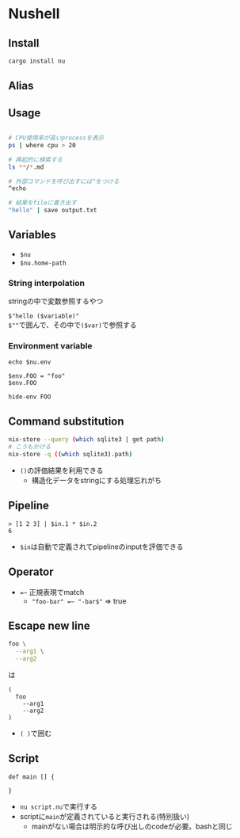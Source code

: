 # Nushell

## Install

```sh
cargo install nu
```

## Alias


## Usage

```sh

# CPU使用率が高いprocessを表示
ps | where cpu > 20 

# 再起的に検索する
ls **/*.md

# 外部コマンドを呼び出すには^をつける
^echo

# 結果をfileに書き出す
"hello" | save output.txt
```

## Variables

* `$nu`
 * `$nu.home-path`

### String interpolation

stringの中で変数参照するやつ

`$"hello ($variable)"`  
`$""`で囲んで、その中で`($var)`で参照する

### Environment variable

```
echo $nu.env

$env.FOO = "foo"
$env.FOO 

hide-env FOO
```

## Command substitution

```sh
nix-store --query (which sqlite3 | get path)
# こうもかける
nix-store -q ((which sqlite3).path)
```

* `()`の評価結果を利用できる
  * 構造化データをstringにする処理忘れがち

## Pipeline

```nu
> [1 2 3] | $in.1 * $in.2
6
```

* `$in`は自動で定義されてpipelineのinputを評価できる


## Operator

* `=~` 正規表現でmatch
  * `"foo-bar" =~ "-bar$"` => true


## Escape new line

```sh
foo \
  --arg1 \
  --arg2 
```

は

```nu
(
  foo
    --arg1
    --arg2
)
```

* `( )`で囲む

## Script


```nu
def main [] {
 
} 
```
* `nu script.nu`で実行する
* scriptに`main`が定義されていると実行される(特別扱い)
  * mainがない場合は明示的な呼び出しのcodeが必要。bashと同じ

